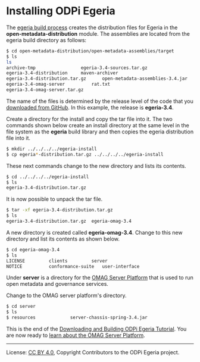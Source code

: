<!-- SPDX-License-Identifier: CC-BY-4.0 -->
<!-- Copyright Contributors to the ODPi Egeria project. -->

# Installing ODPi Egeria

The [egeria build process](task-building-egeria-source.md) creates the
distribution files for Egeria in the **open-metadata-distribution** module.
The assemblies are located from the egeria build directory as follows:

```bash
$ cd open-metadata-distribution/open-metadata-assemblies/target
$ ls
ls
archive-tmp					egeria-3.4-sources.tar.gz
egeria-3.4-distribution		maven-archiver
egeria-3.4-distribution.tar.gz		open-metadata-assemblies-3.4.jar
egeria-3.4-omag-server			rat.txt
egeria-3.4-omag-server.tar.gz
```

The name of the files is determined by the release level of the code that you
[downloaded from GitHub](task-downloading-egeria-source.md).  In this example,
the release is **egeria-3.4**.

Create a directory for the install and copy the tar file into it.
The two commands shown below create an install directory at the same level in the
file system as the **egeria** build library and then copies the egeria distribution file into it.

```bash
$ mkdir ../../../../egeria-install
$ cp egeria*-distribution.tar.gz ../../../../egeria-install
```

These next commands change to the new directory and lists its contents.

```bash
$ cd ../../../../egeria-install
$ ls
egeria-3.4-distribution.tar.gz
```

It is now possible to unpack the tar file.

```bash
$ tar -xf egeria-3.4-distribution.tar.gz
$ ls
egeria-3.4-distribution.tar.gz	egeria-omag-3.4
```

A new directory is created called **egeria-omag-3.4**.  Change to this
new directory and list its contents as shown below.

```bash
$ cd egeria-omag-3.4
$ ls
LICENSE			clients			server
NOTICE			conformance-suite	user-interface
```

Under **server** is a directory for the
[OMAG Server Platform](../../../open-metadata-publication/website/omag-server) that is used to run
open metadata and governance services.

Change to the OMAG server platform's directory.

```bash
$ cd server
$ ls
$ resources				server-chassis-spring-3.4.jar
```

This is the end of the [Downloading and Building ODPi Egeria Tutorial](.).    You are now
ready to [learn about the OMAG Server Platform](../omag-server-tutorial).

----
License: [CC BY 4.0](https://creativecommons.org/licenses/by/4.0/),
Copyright Contributors to the ODPi Egeria project.
